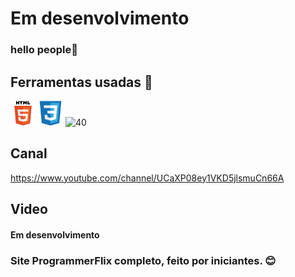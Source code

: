 # Em desenvolvimento

### hello people👋

##  Ferramentas usadas 📓
  
<img src="https://raw.githubusercontent.com/devicons/devicon/master/icons/html5/html5-original-wordmark.svg" alt="40" width="40" height="40" style="max - width:100%;"></img>
<img src="https://raw.githubusercontent.com/devicons/devicon/master/icons/css3/css3-original.svg" alt="40" width="40" height="40" style="max - width:100%;"></img>
<img src="https://user-images.githubusercontent.com/674621/71187801-14e60a80-2280-11ea-94c9-e56576f76baf.png" alt="40" width="40" height="40" style="max - width:100%;"></img>

## Canal
https://www.youtube.com/channel/UCaXP08ey1VKD5jlsmuCn66A

## Video
#### Em desenvolvimento

### Site ProgrammerFlix completo, feito por iniciantes. 😊